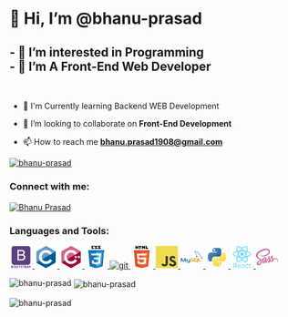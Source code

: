 <h1>👋 Hi, I’m @bhanu-prasad </h1>
<h2>
- 👀 I’m interested in Programming <br>
- 🌱 I’m  A Front-End Web Developer
</h2>
<br>
<!-- - 💞️ I’m looking to collaborate on **Front-End Development**
  <br>
- 🏫 I'm Currently learning Backend WEB Development
  <br>
- 📫 How to reach me email **bhanu.prasad1908@gmail.com** -->

- 🌱 I'm Currently learning Backend WEB Development

- 👯 I’m looking to collaborate on **Front-End Development**

- 📫 How to reach me **bhanu.prasad1908@gmail.com**

<!---
bhanu-prasad/bhanu-prasad is a ✨ special ✨ repository because its `README.md` (this file) appears on your GitHub profile.
You can click the Preview link to take a look at your changes.
--->






<p align="left"> <a href="https://github.com/ryo-ma/github-profile-trophy"><img src="https://github-profile-trophy.vercel.app/?username=bhanu-prasad" alt="bhanu-prasad" /></a> </p>


<h3 align="left">Connect with me:</h3>
<p align="left">
<a href="https://www.linkedin.com/in/bhanu-prasad-7986541b6/" target="blank"><img align="center" src="https://raw.githubusercontent.com/rahuldkjain/github-profile-readme-generator/master/src/images/icons/Social/linked-in-alt.svg" alt="Bhanu Prasad" height="30" width="40" /></a>
</p>

<h3 align="left">Languages and Tools:</h3>
<p align="left"> <a href="https://getbootstrap.com" target="_blank"> <img src="https://raw.githubusercontent.com/devicons/devicon/master/icons/bootstrap/bootstrap-plain-wordmark.svg" alt="bootstrap" width="40" height="40"/> </a> <a href="https://www.cprogramming.com/" target="_blank"> <img src="https://raw.githubusercontent.com/devicons/devicon/master/icons/c/c-original.svg" alt="c" width="40" height="40"/> </a> <a href="https://www.w3schools.com/cpp/" target="_blank"> <img src="https://raw.githubusercontent.com/devicons/devicon/master/icons/cplusplus/cplusplus-original.svg" alt="cplusplus" width="40" height="40"/> </a> <a href="https://www.w3schools.com/css/" target="_blank"> <img src="https://raw.githubusercontent.com/devicons/devicon/master/icons/css3/css3-original-wordmark.svg" alt="css3" width="40" height="40"/> </a> </a> <a href="https://git-scm.com/" target="_blank"> <img src="https://www.vectorlogo.zone/logos/git-scm/git-scm-icon.svg" alt="git" width="40" height="40"/> </a> <a href="https://www.w3.org/html/" target="_blank"> <img src="https://raw.githubusercontent.com/devicons/devicon/master/icons/html5/html5-original-wordmark.svg" alt="html5" width="40" height="40"/> </a>  <a href="https://developer.mozilla.org/en-US/docs/Web/JavaScript" target="_blank"> <img src="https://raw.githubusercontent.com/devicons/devicon/master/icons/javascript/javascript-original.svg" alt="javascript" width="40" height="40"/> </a> <a href="https://www.mysql.com/" target="_blank"> <img src="https://raw.githubusercontent.com/devicons/devicon/master/icons/mysql/mysql-original-wordmark.svg" alt="mysql" width="40" height="40"/> </a> <a href="https://www.python.org" target="_blank"> <img src="https://raw.githubusercontent.com/devicons/devicon/master/icons/python/python-original.svg" alt="python" width="40" height="40"/> </a> <a href="https://reactjs.org/" target="_blank"> <img src="https://raw.githubusercontent.com/devicons/devicon/master/icons/react/react-original-wordmark.svg" alt="react" width="40" height="40"/> </a> <a href="https://sass-lang.com" target="_blank"> <img src="https://raw.githubusercontent.com/devicons/devicon/master/icons/sass/sass-original.svg" alt="sass" width="40" height="40"/> </a> </p>

<p><img align="left" src="https://github-readme-stats.vercel.app/api/top-langs?username=bhanu-prasad&show_icons=true&locale=en&layout=compact" alt="bhanu-prasad" /></p>

<p>&nbsp;<img align="center" src="https://github-readme-stats.vercel.app/api?username=bhanu-prasad&show_icons=true&locale=en" alt="bhanu-prasad" /></p>

<p><img align="center" src="https://github-readme-streak-stats.herokuapp.com/?user=bhanu-prasad&" alt="bhanu-prasad" /></p>
